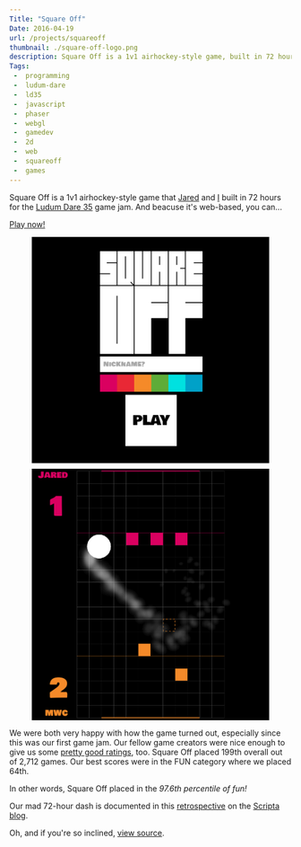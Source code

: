 ```yaml
---
Title: "Square Off"
Date: 2016-04-19
url: /projects/squareoff
thumbnail: ./square-off-logo.png
description: Square Off is a 1v1 airhockey-style game, built in 72 hours for [LD35](http://ludumdare.com/compo/2016/04/13/welcome-to-ludum-dare-35/).
Tags:
 -  programming
 -  ludum-dare
 -  ld35
 -  javascript
 -  phaser
 -  webgl
 -  gamedev
 -  2d
 -  web
 -  squareoff
 -  games
---
```


Square Off is a 1v1 airhockey-style game that [Jared][jared] and [I][mwcz]
built in 72 hours for the [Ludum Dare 35][ld35] game jam. And beacuse it's
web-based, you can...

<p class="text-center"><a class="btn btn-default btn-lg" href="http://sqoff.com">Play now!</a></p>

<style>
.sqoff-grid {
    display: grid;
    grid-template-columns: repeat(auto-fill, minmax(300px, 1fr));
    grid-gap: 10px;
}
</style>

<figure class="sqoff-grid">
    <img src="title.png" alt="Square Off title screen" />
    <img src="screenshot.png" alt="Square Off gameplay" />
</figure>

We were both very happy with how the game turned out, especially since this was
our first game jam. Our fellow game creators were nice enough to give us some
[pretty good ratings][ld35-sqoff], too. Square Off placed 199th overall out of
2,712 games. Our best scores were in the FUN category where we placed 64th.

In other words, Square Off placed in the _97.6th percentile of fun!_

Our mad 72-hour dash is documented in this [retrospective][retro] on the
[Scripta blog][scripta].

Oh, and if you're so inclined, [view source][source].

<div hidden>
    <img hidden src="square-off-logo.png">
</div>

[fb]: https://www.facebook.com/zorbio/
[scripta]: http://scripta.co/
[mwcz]: https://twitter.com/mwcz/
[jared]: https://twitter.com/caramelcode/
[ld35]: http://ludumdare.com/compo/2016/04/13/welcome-to-ludum-dare-35/
[ld35-sqoff]: http://ludumdare.com/compo/ludum-dare-35/?action=preview&uid=91554
[play]: http://sqoff.com/
[retro]: http://scripta.co/articles/squareoff-ld35/
[source]: https://github.com/ScriptaGames/SquareOff/
